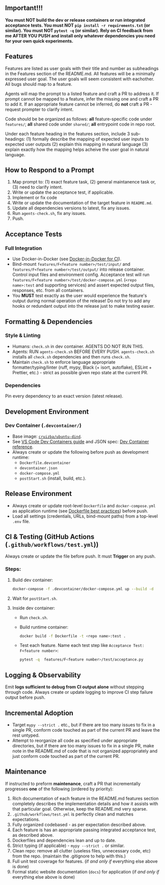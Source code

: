 ## Important!!!

**You must NOT build the dev or release containers or run integrated acceptance tests. You must NOT `pip install -r requirements.txt` (or similar). You must NOT `pytest -q` (or similar). Rely on CI feedback from me AFTER YOU PUSH and install only whatever dependencies you need for your own quick experiments.**

## Features

Features are listed as user goals with their title and number as subheadings in the Features section of the README.md. All features will be a minimally expressed user goal. The user goals will seem consistent with eachother. All bugs should map to a feature.

Agents will map the prompt to a listed feature and craft a PR to address it. If prompt cannot be mapped to a feature, infer the missing one and craft a PR to add it. If an appropriate feature cannot be inferred, do **not** craft a PR - request prompter to clarify intent. 

Code should be be organized as follows: **all** feature-specific code under `features/`; **all** shared code under `shared/`; **all** entrypoint code in repo root.

Under each feature heading in the features section, include 3 sub-headings: (1) formally describe the mapping of expected user inputs to expected user outputs (2) explain this mapping in natural language (3) explain exactly how the mapping helps acheive the user goal in natural language.

## How to Respond to a Prompt

1. Map prompt to: (1) exact feature task, (2) general maintanence task or, (3) need to clarify intent.
2. Write or update the acceptance test, if applicable.
3. Implement or fix code
4. Write or update the documentation of the target feature in `README.md`.
5. Update all dependencies versions to latest, fix any issues.
6. Run `agents-check.sh`, fix any issues.
7. Push.

## Acceptance Tests

### Full Integration

* Use Docker-in-Docker (see [Docker-in-Docker for CI](https://docs.docker.com/build/ci/)).
* Bind-mount `features/F<feature number>/test/input/` and `features/F<feature number>/test/output/` into release container. Control input files and environment config. Acceptance test will run `features/F<feature number>/test/docker-compose.yml` (`<repo name>:test` and supporting services) and assert expected output files, responses, etc. from all containers.
* You **MUST** test exactly as the user would experience the feature's output during normal operation of the release! Do not try to add any hooks or redundant output into the release just to make testing easier.  

## Formatting & Dependencies

### Style & Linting

* Humans: `check.sh` in dev container. AGENTS DO NOT RUN THIS.
* Agents: RUN `agents-check.sh` BEFORE EVERY PUSH. `agents-check.sh` installs all `check.sh` dependencies and then runs `check.sh`.
* Maintain `check.sh` to enforce language appropriate formatter/typing/linter (ruff, mypy, Black (+ isort, autoflake), ESLint + Prettier, etc.) - strict as possible given repo state at the current PR.

### Dependencies

Pin every dependency to an exact version (latest release).

## Development Environment

### Dev Container (`.devcontainer/`)

* Base image: [`cruizba/ubuntu-dind`](https://github.com/cruizba/ubuntu-dind).
* See [VS Code Dev Containers guide](https://code.visualstudio.com/docs/devcontainers/create-dev-container) and JSON spec: [Dev Container reference](https://devcontainers.github.io/implementors/json_reference/).
* Always create or update the following before push as development runtime:
  * `Dockerfile.devcontainer`
  * `devcontainer.json`
  * `docker-compose.yml`
  * `postStart.sh` (install, build, etc.).

## Release Environment

* Always create or update root-level `Dockerfile` and `docker-compose.yml` as application runtime (see [Dockerfile best practices](https://docs.docker.com/build/building/best-practices/)) before push.
* Load all settings (credentials, URLs, bind-mount paths) from a top-level `.env` file.

## CI & Testing (GitHub Actions (`.github/workflows/test.yml`))

Always create or update the file before push. It must **Trigger** on any push.

### Steps:
   1. Build dev container:

       ```bash
       docker-compose -f .devcontainer/docker-compose.yml up --build -d
       ```

   2. Wait for `postStart.sh`.
   3. Inside dev container:

      * Run `check.sh`.
      * Build runtime container:

        ```bash
        docker build -f Dockerfile -t <repo name>:test .
        ```
      * Test each feature. Name each test step like `Acceptance Test: F<feature number>`:

        ```bash
        pytest -q  features/F<feature number>/test/acceptance.py
        ```

## Logging & Observability

Emit **logs sufficient to debug from CI output alone** without stepping through code. Always create or update logging to improve CI step failure output before push.

## Incremental Adoption

* Target `mypy --strict .` etc., but if there are too many issues to fix in a single PR, conform code touched as part of the current PR and leave the rest untyped.
* Attempt to reorganize all code as specified under appropriate directories, but if there are too many issues to fix in a single PR, make note in the README.md of code that is not organized appropriately and just conform code touched as part of the current PR.

## Maintenance

If instructed to preform **maintenance**, craft a PR that incrementally progresses **one** of the following (ordered by priority):

1. Rich documentation of each feature in the README.md features section completely describes the implementation details and how it assists with that particular goal. Otherwise, keep the README.md very sparse.
2. `.github/workflows/test.yml` is perfectly clean and matches expectations.
3. Fully organized codebased - as per expectation described above.
4. Each feature is has an appropriate passing integrated acceptance test, as described above. 
5. Dockerfiles and dependencies lean and up to date.
6. Strict typing (if applicable) - `mypy --strict .` or similar.
7. Clean repo: remove all clutter (useless files, unnecessary code, etc) from the repo. (maintain the .gitignore to help with this.)
8. Full unit test coverage for features. (if *and only if* everything else above is done)
9. Formal static website documentation (`docs`) for application (if *and only if* everything else above is done)
